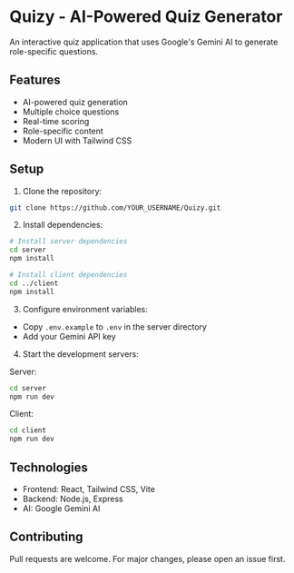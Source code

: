# Quizy - AI-Powered Quiz Generator

An interactive quiz application that uses Google's Gemini AI to generate role-specific questions.

## Features

- AI-powered quiz generation
- Multiple choice questions
- Real-time scoring
- Role-specific content
- Modern UI with Tailwind CSS

## Setup

1. Clone the repository:

```bash
git clone https://github.com/YOUR_USERNAME/Quizy.git
```

2. Install dependencies:

```bash
# Install server dependencies
cd server
npm install

# Install client dependencies
cd ../client
npm install
```

3. Configure environment variables:

- Copy `.env.example` to `.env` in the server directory
- Add your Gemini API key

4. Start the development servers:

Server:

```bash
cd server
npm run dev
```

Client:

```bash
cd client
npm run dev
```

## Technologies

- Frontend: React, Tailwind CSS, Vite
- Backend: Node.js, Express
- AI: Google Gemini AI

## Contributing

Pull requests are welcome. For major changes, please open an issue first.
